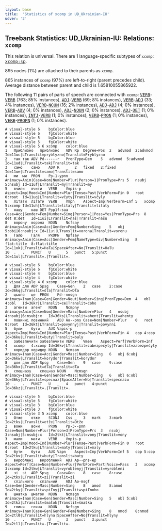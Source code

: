 ```yaml
---
layout: base
title:  'Statistics of xcomp in UD_Ukrainian-IU'
udver: '2'
---
```


## Treebank Statistics: UD_Ukrainian-IU: Relations: `xcomp`

This relation is universal.
There are 1 language-specific subtypes of `xcomp`: <tt><a href="uk_iu-dep-xcomp-sp.html">xcomp:sp</a></tt>.

895 nodes (1%) are attached to their parents as `xcomp`.

865 instances of `xcomp` (97%) are left-to-right (parent precedes child).
Average distance between parent and child is 1.65810055865922.

The following 11 pairs of parts of speech are connected with `xcomp`: <tt><a href="uk_iu-pos-VERB.html">VERB</a></tt>-<tt><a href="uk_iu-pos-VERB.html">VERB</a></tt> (763; 85% instances), <tt><a href="uk_iu-pos-ADJ.html">ADJ</a></tt>-<tt><a href="uk_iu-pos-VERB.html">VERB</a></tt> (69; 8% instances), <tt><a href="uk_iu-pos-VERB.html">VERB</a></tt>-<tt><a href="uk_iu-pos-ADJ.html">ADJ</a></tt> (33; 4% instances), <tt><a href="uk_iu-pos-VERB.html">VERB</a></tt>-<tt><a href="uk_iu-pos-NOUN.html">NOUN</a></tt> (16; 2% instances), <tt><a href="uk_iu-pos-ADJ.html">ADJ</a></tt>-<tt><a href="uk_iu-pos-ADJ.html">ADJ</a></tt> (4; 0% instances), <tt><a href="uk_iu-pos-VERB.html">VERB</a></tt>-<tt><a href="uk_iu-pos-ADV.html">ADV</a></tt> (4; 0% instances), <tt><a href="uk_iu-pos-ADJ.html">ADJ</a></tt>-<tt><a href="uk_iu-pos-NOUN.html">NOUN</a></tt> (2; 0% instances), <tt><a href="uk_iu-pos-ADJ.html">ADJ</a></tt>-<tt><a href="uk_iu-pos-DET.html">DET</a></tt> (1; 0% instances), <tt><a href="uk_iu-pos-INTJ.html">INTJ</a></tt>-<tt><a href="uk_iu-pos-VERB.html">VERB</a></tt> (1; 0% instances), <tt><a href="uk_iu-pos-VERB.html">VERB</a></tt>-<tt><a href="uk_iu-pos-PRON.html">PRON</a></tt> (1; 0% instances), <tt><a href="uk_iu-pos-VERB.html">VERB</a></tt>-<tt><a href="uk_iu-pos-PROPN.html">PROPN</a></tt> (1; 0% instances).


~~~ conllu
# visual-style 6	bgColor:blue
# visual-style 6	fgColor:white
# visual-style 5	bgColor:blue
# visual-style 5	fgColor:white
# visual-style 5 6 xcomp	color:blue
1	Приблизно	приблизно	ADV	Rp	Degree=Pos	2	advmod	2:advmod	Id=11uc|LTranslit=pryblyzno|Translit=Pryblyzno
2	так	так	ADV	Pd------r	PronType=Dem	5	advmod	5:advmod	Id=11ud|LTranslit=tak|Translit=tak
3	само	само	ADV	R	_	2	fixed	2:fixed	Id=11ue|LTranslit=samo|Translit=samo
4	ми	ми	PRON	Pp-1-ypnn	Animacy=Anim|Case=Nom|Number=Plur|Person=1|PronType=Prs	5	nsubj	5:nsubj	Id=11uf|LTranslit=my|Translit=my
5	вчили	вчити	VERB	Vmpis-p	Aspect=Imp|Mood=Ind|Number=Plur|Tense=Past|VerbForm=Fin	0	root	0:root	Id=11ug|LTranslit=včyty|Translit=včyly
6	літати	літати	VERB	Vmpn	Aspect=Imp|VerbForm=Inf	5	xcomp	5:xcomp	Id=11uh|LTranslit=litaty|Translit=litaty
7	нашу	наш	DET	Ppp1f-saa	Case=Acc|Gender=Fem|Number=Sing|Person=1|Poss=Yes|PronType=Prs	8	det	8:det	Id=11ui|LTranslit=naš|Translit=našu
8	ворону	ворона	NOUN	Ncfsay	Animacy=Anim|Case=Acc|Gender=Fem|Number=Sing	5	obj	5:obj|6:nsubj:x	Id=11uj|LTranslit=vorona|Translit=voronu
9	Галю	Галя	PROPN	Npfsay	Animacy=Anim|Case=Acc|Gender=Fem|NameType=Giv|Number=Sing	8	flat:title	8:flat:title	Id=11uk|LTranslit=Haľа|SpaceAfter=No|Translit=Haľu
10	.	.	PUNCT	U	_	5	punct	5:punct	Id=11ul|LTranslit=.|Translit=.

~~~


~~~ conllu
# visual-style 6	bgColor:blue
# visual-style 6	fgColor:white
# visual-style 4	bgColor:blue
# visual-style 4	fgColor:white
# visual-style 4 6 xcomp	color:blue
1	Для	для	ADP	Spsg	Case=Gen	2	case	2:case	Id=36kq|LTranslit=dľа|Translit=Dľа
2	цього	це	PRON	Pd--nnsgn	Animacy=Inan|Case=Gen|Gender=Neut|Number=Sing|PronType=Dem	4	obl	4:obl	Id=36kr|LTranslit=ce|Translit=ćoho
3	агенти	агент	NOUN	Ncmpny	Animacy=Anim|Case=Nom|Gender=Masc|Number=Plur	4	nsubj	4:nsubj|6:nsubj:x	Id=36ks|LTranslit=ahent|Translit=ahenty
4	повинні	повинний	ADJ	Ao--pns	Case=Nom|Number=Plur	0	root	0:root	Id=36kt|LTranslit=povynnyj|Translit=povynni
5	були	бути	AUX	Vapis-p	Aspect=Imp|Mood=Ind|Number=Plur|Tense=Past|VerbForm=Fin	4	cop	4:cop	Id=36ku|LTranslit=buty|Translit=buly
6	забезпечити	забезпечити	VERB	Vmen	Aspect=Perf|VerbForm=Inf	4	xcomp	4:xcomp	Id=36kv|LTranslit=zabezpečyty|Translit=zabezpečyty
7	коридор	коридор	NOUN	Ncmsan	Animacy=Inan|Case=Acc|Gender=Masc|Number=Sing	6	obj	6:obj	Id=36kw|LTranslit=korydor|Translit=korydor
8	для	для	ADP	Spsg	Case=Gen	9	case	9:case	Id=36kx|LTranslit=dľа|Translit=dľа
9	спецназу	спецназ	NOUN	Ncmsgn	Animacy=Inan|Case=Gen|Gender=Masc|Number=Sing	6	obl	6:obl	Id=36ky|LTranslit=specnaz|SpaceAfter=No|Translit=specnazu
10	.	.	PUNCT	U	_	4	punct	4:punct	Id=36kz|LTranslit=.|Translit=.

~~~


~~~ conllu
# visual-style 5	bgColor:blue
# visual-style 5	fgColor:white
# visual-style 3	bgColor:blue
# visual-style 3	fgColor:white
# visual-style 3 5 xcomp	color:blue
1	Отже	отже	SCONJ	Css	_	3	mark	3:mark	Id=2tks|LTranslit=otže|Translit=Otže
2	вони	вони	PRON	Pp-3--pnn	Case=Nom|Number=Plur|Person=3|PronType=Prs	3	nsubj	3:nsubj|5:nsubj:x	Id=2tkt|LTranslit=vony|Translit=vony
3	мали	мати	VERB	Vmpis-p	Aspect=Imp|Mood=Ind|Number=Plur|Tense=Past|VerbForm=Fin	0	root	0:root	Id=2tku|LTranslit=maty|Translit=maly
4	бути	бути	AUX	Vapn	Aspect=Imp|VerbForm=Inf	5	cop	5:cop	Id=2tkv|LTranslit=buty|Translit=buty
5	вироблені	вироблений	ADJ	Ap--pns-ep	Aspect=Perf|Case=Nom|Number=Plur|VerbForm=Part|Voice=Pass	3	xcomp	3:xcomp	Id=2tkw|LTranslit=vyroblenyj|Translit=vyrobleni
6	зі	зі	ADP	Spsg	Case=Gen	8	case	8:case	Id=2tkx|LTranslit=zi|Translit=zi
7	спільного	спільний	ADJ	Ao-msgf	Case=Gen|Gender=Masc|Number=Sing	8	amod	8:amod	Id=2tky|LTranslit=spiľnyj|Translit=spiľnoho
8	шматка	шматок	NOUN	Ncmsgn	Animacy=Inan|Case=Gen|Gender=Masc|Number=Sing	5	obl	5:obl	Id=2tkz|LTranslit=šmatok|Translit=šmatka
9	глини	глина	NOUN	Ncfsgn	Animacy=Inan|Case=Gen|Gender=Fem|Number=Sing	8	nmod	8:nmod	Id=2tl0|LTranslit=hlyna|SpaceAfter=No|Translit=hlyny
10	.	.	PUNCT	U	_	3	punct	3:punct	Id=2tl1|LTranslit=.|Translit=.

~~~


